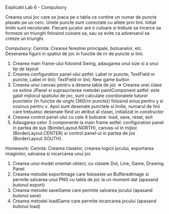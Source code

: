 Explicatii Lab 6 - Compulsory

Crearea unui joc care se joaca pe o tabla ce contine un numar de puncte plasate pe un cerc. Unele puncte sunt conectate cu altele prin linii. Initial liniile sunt
necolorate. Fiecare jucator are o culoare si trebuie sa incerce sa formeze un triunghi folosind culoare sa, sau sa evite ca adversarul sa creeze un triunghi.

Compulsory:
Cerinta: Crearea ferestrei principale, butoanelor, etc. Desenarea figurii in spatiul de joc in functie de nr de puncte si linii.

1. Crearea main frame-ului folosind Swing, adaugarea unui size si a unui tip  de layout
2. Crearea configuration panel-ului astfel: Label nr puncte; TextField nr puncte; Label nr linii; TextField nr linii; New game button
3. Crearea unui canvas pentru a desena tabla de joc => Crearea unei clase ce extine JPanel si suprascrierea metodei paintComponent astfel: este gasit mijlocul spatiului
de joc, sunt calculate coordonatele tuturor punctelor (in functie de unghi (360/nr puncte)) folosind sinus pentru y si cosinus pentru x. Apoi sunt desenate punctele si 
liniile, numarul de linii care trebuiesc desenate fiind un atribut al clasei, initializat in constructor
4. Crearea control panel-ului cu cele 4 butoane: load, save, reset, exit
5. Adaugarea celor 3 componente la main frame astfel: configuration panel in partea de sus (BorderLayout.NORTH), canvas-ul in mijloc (BorderLayout.CENTER) si 
control panel-ul in partea de jos (BorderLayout.SOUTH).

Homework: Cerinta: Crearea claselor, crearea logicii jocului, exportarea imaginilor, salvarea
si incarcarea unui joc

1. Crearea unui model orientat-obiect, cu clasele Dot, Line, Game, Drawing Panel
2. Crearea metodei exportImage care foloseste un BufferedImage si permite salvarea unui PNG
cu tabla de joc la un moment dat (apasand butonul export)
3. Crearea metodei saveGame care permite salvarea jocului (apasand butonul save)
4. Crearea metodei loadGame care permite incarcarea jocului (apasand butonul load)
